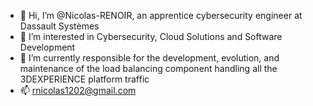 - 👋 Hi, I’m @Nicolas-RENOIR, an apprentice cybersecurity engineer at Dassault Systèmes
- 👀 I’m interested in Cybersecurity, Cloud Solutions and Software Development
- 🌱 I’m currently responsible for the development, evolution, and maintenance of the load balancing component handling all the 3DEXPERIENCE platform traffic
- 📫 rnicolas1202@gmail.com
